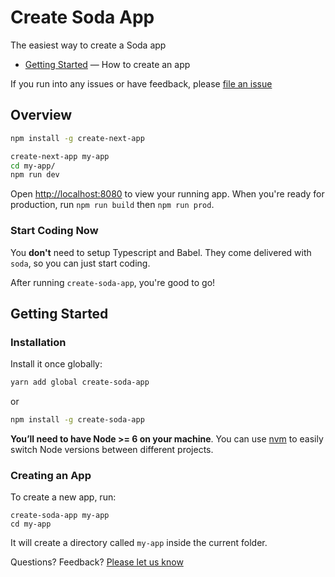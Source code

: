 # Create Soda App

The easiest way to create a Soda app


- [Getting Started](#getting-started) — How to create an app

If you run into any issues or have feedback, please [file an issue](https://github.com/segmentio/create-next-app/issues/new)

## Overview

```sh
npm install -g create-next-app

create-next-app my-app
cd my-app/
npm run dev
```

Open [http://localhost:8080](http://localhost:8080) to view your running app.
When you're ready for production, run `npm run build` then `npm run prod`.

### Start Coding Now

You **don't** need to setup Typescript and Babel.
They come delivered with `soda`, so you can just start coding.

After running `create-soda-app`, you're good to go!

## Getting Started

### Installation

Install it once globally:

```sh
yarn add global create-soda-app
```

or

```sh
npm install -g create-soda-app
```

**You’ll need to have Node >= 6 on your machine**. You can use [nvm](https://github.com/creationix/nvm#usage) to easily switch Node versions between different projects.

### Creating an App

To create a new app, run:

```
create-soda-app my-app
cd my-app
```

It will create a directory called `my-app` inside the current folder.

Questions? Feedback? [Please let us know](https://github.com/solid-soda/create-soda-app/issues/new)

